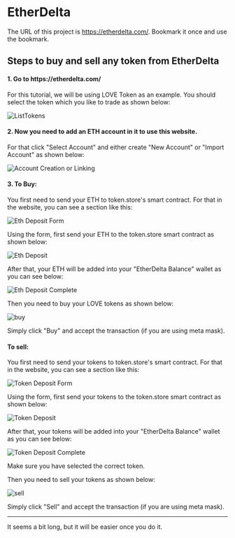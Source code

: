 <h1>EtherDelta</h1>

The URL of this project is https://etherdelta.com/. Bookmark it once and use the bookmark.

<h2>Steps to buy and sell any token from EtherDelta</h2>

<h4>1. Go to https://etherdelta.com/</h4>

For this tutorial, we will be using LOVE Token as an example. You should select the token which you like to trade as shown below:

![ListTokens](https://image.prntscr.com/image/cDtp0QMQQCeorZGhWyMHIw.png)

<h4>2. Now you need to add an ETH account in it to use this website.</h4>

For that click "Select Account" and either create "New Account" or "Import Account" as shown below:

![Account Creation or Linking](https://image.prntscr.com/image/fE4dx_dUQNaHTukLR8YA_Q.png)

<h4>3. To Buy:</h4>

You first need to send your ETH to token.store's smart contract. For that in the website, you can see a section like this:

![Eth Deposit Form](https://lovetoken.gq/images/forkdelta/ethdeposit.png)

Using the form, first send your ETH to the token.store smart contract as shown below:

![Eth Deposit](https://lovetoken.gq/images/forkdelta/ethdeposit.png)

After that, your ETH will be added into your "EtherDelta Balance" wallet as you can see below:

![Eth Deposit Complete](https://lovetoken.gq/images/forkdelta/ethdepositcomplete.png)

Then you need to buy your LOVE tokens as shown below:

![buy](https://lovetoken.gq/images/forkdelta/buy.png)

Simply click "Buy" and accept the transaction (if you are using meta mask).

<h4>To sell:</h4>

You first need to send your tokens to token.store's smart contract. For that in the website, you can see a section like this:

![Token Deposit Form](https://lovetoken.gq/images/forkdelta/tokendeposit.png)

Using the form, first send your tokens to the token.store smart contract as shown below:

![Token Deposit](https://lovetoken.gq/images/forkdelta/tokendeposit.png)

After that, your tokens will be added into your "EtherDelta Balance" wallet as you can see below:

![Token Deposit Complete](https://lovetoken.gq/images/forkdelta/tokendepositcomplete.png)

Make sure you have selected the correct token.

Then you need to sell your tokens as shown below:

![sell](https://lovetoken.gq/images/forkdelta/sell.png)

Simply click "Sell" and accept the transaction (if you are using meta mask).

************************************************

It seems a bit long, but it will be easier once you do it.
